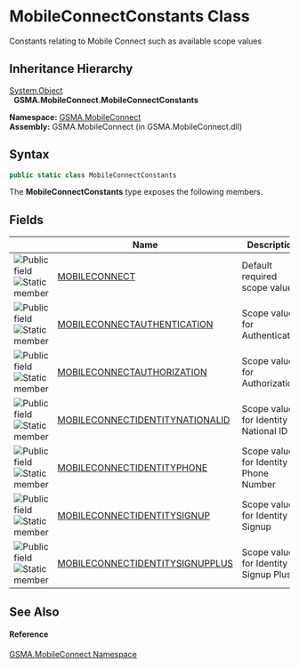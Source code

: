 MobileConnectConstants Class
============================
Constants relating to Mobile Connect such as available scope values


Inheritance Hierarchy
---------------------
[System.Object][1]  
  **GSMA.MobileConnect.MobileConnectConstants**  

**Namespace:** [GSMA.MobileConnect][2]  
**Assembly:** GSMA.MobileConnect (in GSMA.MobileConnect.dll)

Syntax
------

```csharp
public static class MobileConnectConstants
```

The **MobileConnectConstants** type exposes the following members.


Fields
------

                                | Name                                 | Description                           
------------------------------- | ------------------------------------ | ------------------------------------- 
![Public field]![Static member] | [MOBILECONNECT][3]                   | Default required scope value          
![Public field]![Static member] | [MOBILECONNECTAUTHENTICATION][4]     | Scope value for Authentication        
![Public field]![Static member] | [MOBILECONNECTAUTHORIZATION][5]      | Scope value for Authorization         
![Public field]![Static member] | [MOBILECONNECTIDENTITYNATIONALID][6] | Scope value for Identity National ID  
![Public field]![Static member] | [MOBILECONNECTIDENTITYPHONE][7]      | Scope value for Identity Phone Number 
![Public field]![Static member] | [MOBILECONNECTIDENTITYSIGNUP][8]     | Scope value for Identity Signup       
![Public field]![Static member] | [MOBILECONNECTIDENTITYSIGNUPPLUS][9] | Scope value for Identity Signup Plus  


See Also
--------

#### Reference
[GSMA.MobileConnect Namespace][2]  

[1]: http://msdn.microsoft.com/en-us/library/e5kfa45b
[2]: ../README.md
[3]: MOBILECONNECT.md
[4]: MOBILECONNECTAUTHENTICATION.md
[5]: MOBILECONNECTAUTHORIZATION.md
[6]: MOBILECONNECTIDENTITYNATIONALID.md
[7]: MOBILECONNECTIDENTITYPHONE.md
[8]: MOBILECONNECTIDENTITYSIGNUP.md
[9]: MOBILECONNECTIDENTITYSIGNUPPLUS.md
[10]: ../../_icons/Help.png
[Public field]: ../../_icons/pubfield.gif "Public field"
[Static member]: ../../_icons/static.gif "Static member"